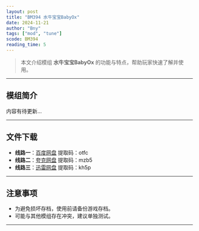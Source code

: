 ```yaml
---
layout: post
title: "BM394 水牛宝宝BabyOx"
date: 2024-11-21
author: "Bny"
tags: ["mod", "tune"]
scode: BM394
reading_time: 5
---
```


> 本文介绍模组 **水牛宝宝BabyOx** 的功能与特点，帮助玩家快速了解并使用。

---

## 模组简介

内容有待更新...

---


## 文件下载
- **线路一**：[百度网盘](https://pan.baidu.com/s/1eT-BtcWYyR1dqSmf0BYpKQ?pwd=otfc)  提取码：otfc  
- **线路二**：[夸克网盘](https://pan.quark.cn/s/bce3e3e04b41?pwd=mzb5)  提取码：mzb5  
- **线路三**：[迅雷网盘](https://pan.xunlei.com/s/VOCCbY0EfquWt959dnd8zfL2A1?pwd=kh5p)  提取码：kh5p  

---

## 注意事项
- 为避免损坏存档，使用前请备份游戏存档。
- 可能与其他模组存在冲突，建议单独测试。

---

